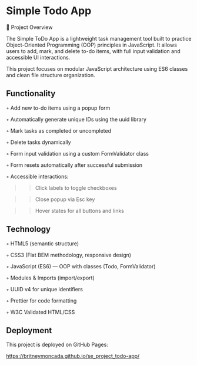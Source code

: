 # Simple Todo App

📌 Project Overview

The Simple ToDo App is a lightweight task management tool built to practice Object-Oriented Programming (OOP) principles in JavaScript.
It allows users to add, mark, and delete to-do items, with full input validation and accessible UI interactions.

This project focuses on modular JavaScript architecture using ES6 classes and clean file structure organization.

## Functionality

◦ Add new to-do items using a popup form

◦ Automatically generate unique IDs using the uuid library

◦ Mark tasks as completed or uncompleted

◦ Delete tasks dynamically

◦ Form input validation using a custom FormValidator class

◦ Form resets automatically after successful submission

◦ Accessible interactions:

> > Click labels to toggle checkboxes

> > Close popup via Esc key

> > Hover states for all buttons and links

## Technology

◦ HTML5 (semantic structure)

◦ CSS3 (Flat BEM methodology, responsive design)

◦ JavaScript (ES6) — OOP with classes (Todo, FormValidator)

◦ Modules & Imports (import/export)

◦ UUID v4 for unique identifiers

◦ Prettier for code formatting

◦ W3C Validated HTML/CSS

## Deployment

This project is deployed on GitHub Pages:

https://britneymoncada.github.io/se_project_todo-app/

